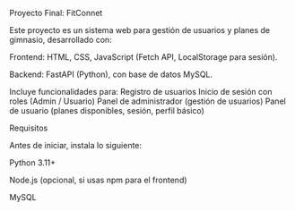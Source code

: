 Proyecto Final: FitConnet

Este proyecto es un sistema web para gestión de usuarios y planes de gimnasio, desarrollado con:

Frontend: HTML, CSS, JavaScript (Fetch API, LocalStorage para sesión).

Backend: FastAPI (Python), con base de datos MySQL.

Incluye funcionalidades para:
Registro de usuarios
Inicio de sesión con roles (Admin / Usuario)
Panel de administrador (gestión de usuarios)
Panel de usuario (planes disponibles, sesión, perfil básico)

Requisitos

Antes de iniciar, instala lo siguiente:

Python 3.11+

Node.js (opcional, si usas npm para el frontend)

MySQL